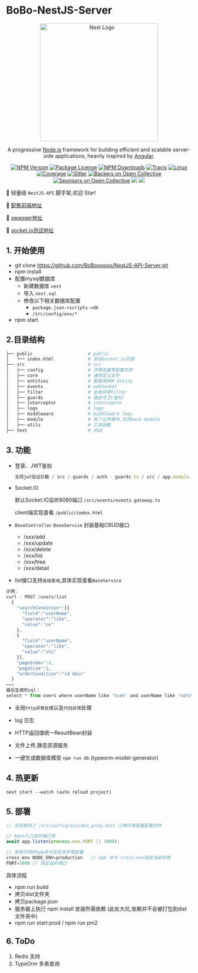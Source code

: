 # BoBo-NestJS-Server

<p align="center">
  <a href="http://nestjs.com/" target="blank"><img src="https://nestjs.com/img/logo_text.svg" width="320" alt="Nest Logo" /></a>
</p>

[travis-image]: https://api.travis-ci.org/nestjs/nest.svg?branch=master
[travis-url]: https://travis-ci.org/nestjs/nest
[linux-image]: https://img.shields.io/travis/nestjs/nest/master.svg?label=linux
[linux-url]: https://travis-ci.org/nestjs/nest

<p align="center">A progressive <a href="http://nodejs.org" target="blank">Node.js</a> framework for building efficient and scalable server-side applications, heavily inspired by <a href="https://angular.io" target="blank">Angular</a>.</p>
<p align="center">
<a href="https://www.npmjs.com/~nestjscore"><img src="https://img.shields.io/npm/v/@nestjs/core.svg" alt="NPM Version" /></a>
<a href="https://www.npmjs.com/~nestjscore"><img src="https://img.shields.io/npm/l/@nestjs/core.svg" alt="Package License" /></a>
<a href="https://www.npmjs.com/~nestjscore"><img src="https://img.shields.io/npm/dm/@nestjs/core.svg" alt="NPM Downloads" /></a>
<a href="https://travis-ci.org/nestjs/nest"><img src="https://api.travis-ci.org/nestjs/nest.svg?branch=master" alt="Travis" /></a>
<a href="https://travis-ci.org/nestjs/nest"><img src="https://img.shields.io/travis/nestjs/nest/master.svg?label=linux" alt="Linux" /></a>
<a href="https://coveralls.io/github/nestjs/nest?branch=master"><img src="https://coveralls.io/repos/github/nestjs/nest/badge.svg?branch=master#5" alt="Coverage" /></a>
<a href="https://gitter.im/nestjs/nestjs?utm_source=badge&utm_medium=badge&utm_campaign=pr-badge&utm_content=body_badge"><img src="https://badges.gitter.im/nestjs/nestjs.svg" alt="Gitter" /></a>
<a href="https://opencollective.com/nest#backer"><img src="https://opencollective.com/nest/backers/badge.svg" alt="Backers on Open Collective" /></a>
<a href="https://opencollective.com/nest#sponsor"><img src="https://opencollective.com/nest/sponsors/badge.svg" alt="Sponsors on Open Collective" /></a>
<a href="https://paypal.me/kamilmysliwiec"><img src="https://img.shields.io/badge/Donate-PayPal-dc3d53.svg"/></a>
<a href="https://twitter.com/nestframework"><img src="https://img.shields.io/twitter/follow/nestframework.svg?style=social&label=Follow"></a>
</p>
  <!--[![Backers on Open Collective](https://opencollective.com/nest/backers/badge.svg)](https://opencollective.com/nest#backer)
  [![Sponsors on Open Collective](https://opencollective.com/nest/sponsors/badge.svg)](https://opencollective.com/nest#sponsor)-->


🚀 轻量级 `NestJS-API` 脚手架,欢迎 Star!

🍌 [配套前端地址](https://github.com/BoBoooooo/Anshare_Vue_Admin.git)

🍉 [swagger地址](http://server.boboooooo.top:7788/api/)

🍏 [socket.io测试地址](http://server.boboooooo.top:7788)

## 1. 开始使用

* git clone https://github.com/BoBoooooo/NestJS-API-Server.git
* npm install
* 配置mysql数据库
  * 新建数据库 `nest`
  * 导入 `nest.sql`
  * 修改以下相关数据库配置
    * `package.json->scripts->db`
    * `/src/config/env/*`
* npm start

## 2.目录结构

```bash
├── public                     # public
│   └── index.html             # 测试socket.io页面
├── src                        # src
│   ├── config                 # 环境变量等配置文件
│   ├── core                   # 通用定义文件
│   ├── entities               # 数据库ORM Entity
│   ├── events                 # webSocket
│   ├── filter                 # 全局异常filter
│   ├── guards                 # 路由守卫(鉴权)
│   ├── interceptor            # interceptor
│   ├── logs                   # logs
│   ├── middleware             # middleware logs
│   ├── module                 # 各个业务模块,包含base module
│   ├── utils                  # 工具函数
├── test                       # 测试
````

## 3. 功能

- 登录、JWT鉴权

  ```javascript
  全局jwt验证拦截 / src / guards / auth - guards.ts / src / app.module.ts;
  ```

- Socket.IO

  默认Socket.IO监听8080端口 `/src/events/events.gateway.ts`

  client端实现查看 `/public/index.html`

- `BaseController` `BaseService` 封装基础CRUD接口
  - /xxx/add
  - /xxx/update
  - /xxx/delete
  - /xxx/list
  - /xxx/tree
  - /xxx/detail

- list接口支持`高级查询`,具体实现查看`BaseService`

```javascript
示例:
curl - POST /users/list
  {
    "searchCondition":[{
      "field":"userName",
      "operator":"like",
      "value":"ce"
    },
    {
      "field":"userName",
      "operator":"like",
      "value":"shi"
    }],
    "pageIndex":1,
    "pageSize":1,
    "orderCondition":"id desc"
  }
===
最后生成的sql：
select * from users where userName like '%ce%' and userName like '%shi%' order by id desc limit 1,1

```

- 全局`http异常处理`以及`代码异常`处理
  
- log 日志

- HTTP返回值统一ResultBean封装

- 文件上传,静态资源服务

- 一键生成数据库模型 `npm run db`  (typeorm-model-generator)

## 4. 热更新

```
nest start --watch (auto reload project)
```

## 5. 部署

``` javascript
// 项目提供了 /src/config/env/dev,prod,test 三种环境变量配置文件

// main入口监听端口号
await app.listen(process.env.PORT || 3000);

// 采用不同的npm命令实现多环境部署
cross-env NODE_ENV=production   // npm 命令 cross-env指定当前环境
PORT=3000 // 指定监听端口
```

具体流程
* npm run build
* 拷贝dist文件夹
* 拷贝package.json
* 服务器上执行 npm install 安装所需依赖 (此处大坑,依赖并不会被打包到dist文件夹中)
* npm run start:prod  /  npm run pm2

## 6. ToDo

1. Redis 支持
2. TypeOrm 多表查询

